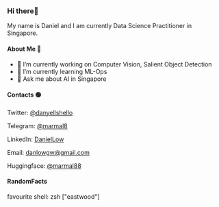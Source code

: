 ### Hi there👋

My name is Daniel and I am currently Data Science Practitioner in Singapore.

#### About Me 📢

- 🔭 I’m currently working on Computer Vision, Salient Object Detection
- 🌱 I’m currently learning ML-Ops
- 💬 Ask me about AI in Singapore 

#### Contacts 🟢

Twitter: [@danyellshello](https://twitter.com/danyellshello)

Telegram: [@marmal8](https://t.me/marmal8)

LinkedIn: [DanielLow](https://www.linkedin.com/in/low-daniel/)

Email: [danlowgw@gmail.com](mailto:danlowgw@gmail.com)

Huggingface: [@marmal88](https://huggingface.co/marmal88)

#### RandomFacts
favourite shell: zsh ["eastwood"]

